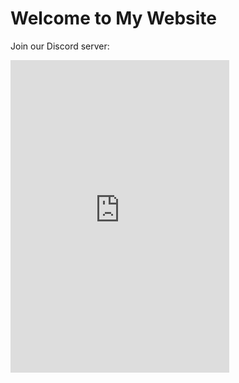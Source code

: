 # Welcome to My Website

Join our Discord server:

<iframe src="https://discord.com/widget?id=1260422412185636967&theme=dark" width="350" height="500" allowtransparency="true" frameborder="0" sandbox="allow-popups allow-popups-to-escape-sandbox allow-same-origin allow-scripts"></iframe>
